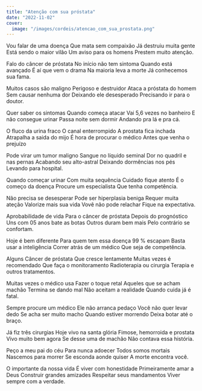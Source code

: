 ```yaml
---
title: "Atenção com sua próstata"
date: "2022-11-02"
cover:
  image: "/images/cordeis/atencao_com_sua_prostata.png"
---
```


Vou falar de uma doença
Que mata sem compaixão
Já destruiu muita gente
Está sendo o maior vilão
Um aviso para os homens
Prestem  muito atenção.

Falo do câncer de próstata
No início não tem sintoma
Quando está  avançado
É aí que vem o drama
Na maioria leva a morte
Já conhecemos sua fama.

Muitos casos são maligno
Perigoso e destruidor
Ataca a próstata do homem
Sem causar nenhuma  dor
Deixando ele desesperado
Precisando ir para o doutor.

Quer saber os sintomas
Quando começa atacar
Vai 5,6 vezes no banheiro
E não consegue urinar
Passa noite sem dormir
Andando pra lá e pra cá.

<!-- pagebreak -->

O fluco da urina fraco
O canal enterrompido
A prostata fica inchada
Atrapalha a saida do mijo
É hora de procurar o médico
Antes que venha o prejuízo

Pode virar um tumor maligno
Sangue no líquido seminal
Dor no quadril e nas pernas
Acabando seu alto-astral
Deixando dormências nos pés
Levando para  hospital.

Quando começar urinar
Com muita sequência
Cuidado fique atento
É o começo da doença
Procure um especialista
Que tenha competência.

Não precisa se desesperar
Pode ser hiperplasia beniga
Requer muita ateção
Valorize mais sua vida
Vovê não pode relachar
Fique na expectativa.

<!-- pagebreak -->

Aprobabilidade de vida
Para o câncer de próstata
Depois do prognóstico
Uns com 05 anos bate as botas
Outros duram bem mais
Pelo contrário se confortam.

Hoje é bem diferente
Para quem tem essa doença
99 % escapam
Basta usar a inteligência
Correr atrás de um médico
Que seja de  competência.

Alguns Câncer de próstata
Que cresce lentamente
Muitas vezes é recomendado
Que faça o monitoramento
Radioterapia ou cirurgia
Terapia e  outros tratamentos.

Muitas vezes o médico usa
Fazer o  toque retal
Aqueles que se acham  machão
Termina se dando mal
Não aceitam  a realidade
Quando cuida já é fatal.

<!-- pagebreak -->

Sempre procure um médico
Ele não arranca pedaço
Você não quer levar dedo
Se acha ser muito macho
Quando estiver morrendo
Deixa botar até o braço.

Já fiz três cirurgias
Hoje vivo na santa glória
Fimose, hemorroida e prostata
Vivo muito bem agora
Se desse uma de machão
Não contava essa história.

Peço a meu pai do céu
Para nunca adoecer
Todos somos mortais
Nascemos para morrer
Se esconda aonde quiser
A morte encontra você.

O importante da nossa vida
É viver com honestidade
Primeiramente amar a Deus
Construir grandes amizades
Respeitar seus mandamentos
Viver sempre com a verdade.
